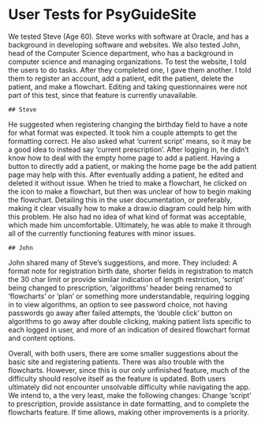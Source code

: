 # User Tests for PsyGuideSite
We tested Steve (Age 60). Steve works with software at Oracle, and has a background in developing software and websites. We also tested John, head of the Computer Science department, who has a background in computer science and managing organizations. 
To test the website, I told the users to do tasks. After they completed one, I gave them another. I told them to register an account, add a patient, edit the patient, delete the patient, and make a flowchart. Editing and taking questionnaires were not part of this test, since that feature is currently unavailable. 
	
	## Steve
He suggested when registering changing the birthday field to have a note for what format was expected. It took him a couple attempts to get the formatting correct. He also asked what ‘current script’ means, so it may be a good idea to instead say ‘current prescription’. After logging in, he didn’t know how to deal with the empty home page to add a patient. Having a button to directly add a patient, or making the home page be the add patient page may help with this. After eventually adding a patient, he edited and deleted it without issue. When he tried to make a flowchart, he clicked on the icon to make a flowchart, but then was unclear of how to begin making the flowchart. Detailing this in the user documentation, or preferably, making it clear visually how to make a draw.io diagram could help him with this problem. He also had no idea of what kind of format was acceptable, which made him uncomfortable. Ultimately, he was able to make it through all of the currently functioning features with minor issues. 

	## John
John shared many of Steve’s suggestions, and more. They included: A format note for registration birth date, shorter fields in registration to match the 30 char limit or provide similar indication of length restriction, ‘script’ being changed to prescription, ‘algorithms’ header being renamed to ‘flowcharts’ or ‘plan’ or something more understandable, requiring logging in to view algorithms, an option to see password choice, not having passwords go away after failed attempts, the ‘double click’ button on algorithms to go away after double clicking, making patient lists specific to each logged in user, and more of an indication of desired flowchart format and content options. 

Overall, with both users, there are some smaller suggestions about the basic site and registering patients. There was also trouble with the flowcharts. However, since this is our only unfinished feature, much of the difficulty should resolve itself as the feature is updated. Both users ultimately did not encounter unsolvable difficulty while navigating the app.
We intend to, a the very least, make the following changes: Change ‘script’ to prescription, provide assistance in date formatting, and to complete the flowcharts feature. If time allows, making other improvements is a priority. 
